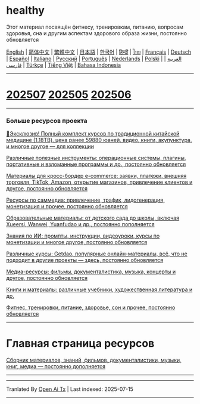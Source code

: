 # healthy
Этот материал посвящён фитнесу, тренировкам, питанию, вопросам здоровья, сна и другим аспектам здорового образа жизни, постоянно обновляется

[English](https://openaitx.github.io/view.html?user=mswnlz&project=healthy&lang=en) | [简体中文](https://openaitx.github.io/view.html?user=mswnlz&project=healthy&lang=zh-CN) | [繁體中文](https://openaitx.github.io/view.html?user=mswnlz&project=healthy&lang=zh-TW) | [日本語](https://openaitx.github.io/view.html?user=mswnlz&project=healthy&lang=ja) | [한국어](https://openaitx.github.io/view.html?user=mswnlz&project=healthy&lang=ko) | [हिन्दी](https://openaitx.github.io/view.html?user=mswnlz&project=healthy&lang=hi) | [ไทย](https://openaitx.github.io/view.html?user=mswnlz&project=healthy&lang=th) | [Français](https://openaitx.github.io/view.html?user=mswnlz&project=healthy&lang=fr) | [Deutsch](https://openaitx.github.io/view.html?user=mswnlz&project=healthy&lang=de) | [Español](https://openaitx.github.io/view.html?user=mswnlz&project=healthy&lang=es) | [Italiano](https://openaitx.github.io/view.html?user=mswnlz&project=healthy&lang=it) | [Русский](https://openaitx.github.io/view.html?user=mswnlz&project=healthy&lang=ru) | [Português](https://openaitx.github.io/view.html?user=mswnlz&project=healthy&lang=pt) | [Nederlands](https://openaitx.github.io/view.html?user=mswnlz&project=healthy&lang=nl) | [Polski](https://openaitx.github.io/view.html?user=mswnlz&project=healthy&lang=pl) | [العربية](https://openaitx.github.io/view.html?user=mswnlz&project=healthy&lang=ar) | [فارسی](https://openaitx.github.io/view.html?user=mswnlz&project=healthy&lang=fa) | [Türkçe](https://openaitx.github.io/view.html?user=mswnlz&project=healthy&lang=tr) | [Tiếng Việt](https://openaitx.github.io/view.html?user=mswnlz&project=healthy&lang=vi) | [Bahasa Indonesia](https://openaitx.github.io/view.html?user=mswnlz&project=healthy&lang=id)


--------------
# [202507](https://raw.githubusercontent.com/mswnlz/healthy/main/202507.md) [202505](https://raw.githubusercontent.com/mswnlz/healthy/main/202505.md) [202506](https://raw.githubusercontent.com/mswnlz/healthy/main/202506.md)

---------------
### Больше ресурсов проекта

[🎁Эксклюзив! Полный комплект курсов по традиционной китайской медицине (1.18TB), цена ранее 59880 юаней, видео, книги, акупунктура, и многое другое — для коллекции](https://github.com/mswnlz/chinese-traditional)

[Различные полезные инструменты: операционные системы, плагины, портативные и взломанные программы и др., постоянно обновляется](https://github.com/mswnlz/tools)


[Материалы для кросс-бордер e-commerce: заявки, платежи, внешняя торговля, TikTok, Amazon, открытие магазинов, привлечение клиентов и другое, постоянно обновляется](https://github.com/mswnlz/cross-border)

[Ресурсы по саммедиа: привлечение, трафик, лидогенерация, монетизация и прочее, постоянно обновляется](https://github.com/mswnlz/self-media)

[Образовательные материалы: от детского сада до школы, включая Xueersi, Wanwei, Yuanfudao и др., постоянно пополняется](https://github.com/mswnlz/edu-knowlege)

[Знания по ИИ: промпты, инструкции, видеоуроки, курсы по монетизации и многое другое, постоянно обновляется](https://github.com/mswnlz/AIknowledge)

[Различные курсы: Getdao, популярные онлайн-материалы, всё, что не подходит в другие проекты — здесь, постоянно обновляется](https://github.com/mswnlz/curriculum)

[Медиа-ресурсы: фильмы, документалистика, музыка, концерты и другое, постоянно обновляется](https://github.com/mswnlz/movies)

[Книги и материалы: различные учебники, художественная литература и др.](https://github.com/mswnlz/book)

[Фитнес, тренировки, питание, здоровье, сон и прочее, постоянно обновляется](https://github.com/mswnlz/healthy)


---------------
# Главная страница ресурсов
[Сборник материалов, знаний, фильмов, документалистики, музыки, книг, медиа — постоянно дополняется](https://github.com/mswnlz)

---------------


---

Tranlated By [Open Ai Tx](https://github.com/OpenAiTx/OpenAiTx) | Last indexed: 2025-07-15

---